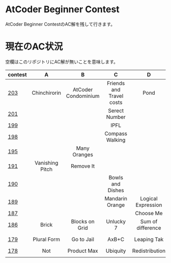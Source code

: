 # AtCoder Beginner Contest
AtCoder Beginner ContestのAC解を残して行きます。


# 現在のAC状況
空欄はこのリポジトリにAC解が無いことを意味します。

| contest |  A  |  B  |  C  |  D  |  E  |  F  |
| :------ | :-: | :-: | :-: | :-: | :-: | :-: |
| [203](/203) | Chinchirorin | AtCoder Condominium | Friends and Travel costs | Pond | White Pawn | Weed |
| [201](/201) | | | Serect Number | | | |
| [199](/199) | | | IPFL | | | |
| [198](/198) | | |  Compass Walking | | | |
| [195](/195) | | Many Oranges | | | | |
| [191](/191) | Vanishing Pitch | Remove It | | | | |
| [190](/190) | | | Bowls and Dishes | | | |
| [189](/189) | | | Mandarin Orange | Logical Expression | | |
| [187](/187) | | | | Choose Me | | |
| [186](/186) | Brick | Blocks on Grid | Unlucky 7 | Sum of difference | Throne | |
| [179](/179) | Plural Form | Go to Jail | AxB+C | Leaping Tak | Sequence Sum | |
| [178](/178) | Not | Product Max | Ubiquity | Redistribution | Dist Max | |
| [](/) | | | | | | |
